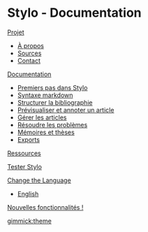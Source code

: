 # Stylo - Documentation

[Projet]()

  * [À propos](/fr/about)
  * [Sources](/fr/sources)
  * [Contact](/fr/contacts)

[Documentation]()

  * [Premiers pas dans Stylo](/fr/premierspas)
  * [Syntaxe markdown](/fr/syntaxemarkdown)
  * [Structurer la bibliographie](/fr/bibliographie)
  * [Prévisualiser et annoter un article](/fr/preview)
  * [Gérer les articles](/fr/mesarticles)
  * [Résoudre les problèmes](/fr/problemes)
  * [Mémoires et thèses](/fr/memoires)
  * [Exports](/fr/exports)

[Ressources](/fr/publications)

[Tester Stylo](https://stylo.huma-num.fr)

<!--[Source de stylo](https://github.com/EcrituresNumeriques/stylo)-->

<!-- [_EN_](../en_EN/) -->

<!-- A more complex navigation example: ----------------------------------------

[Menu Item 1]()

  * # SubMenu Heading 1
  * [SubMenu Item 1](/fr/subitem1)
  * [SubMenu Item 2](/fr/subitem2)
  - - - -
  * # SubMenu Heading 2
  * [SubMenu Item 3](/fr/subitem3)
  - - - -
  * # SubMenu Heading 3
  * [SubMenu Item 3](/fr/subitem3)

[Menu Item 2](/fr/item2)

[Menu Item 3](/fr/item3)

---------------------------------------------------------------------------- -->

<!--
  -- Change the Language
  -- Could be useful when there's more than one language wiki.
  -->


[Change the Language]()

  * [English](/en_EN/)


<!--
  -- Let the user choose a theme
  -- (Read: http://dynalon.github.io/mdwiki/#!quickstart.md#Adding_a_navigation)
  -->


[Nouvelles fonctionnalités !](/fr/messagev2)

[gimmick:theme](readable)
